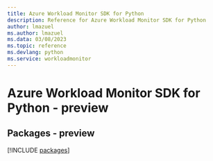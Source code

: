 ```yaml
---
title: Azure Workload Monitor SDK for Python
description: Reference for Azure Workload Monitor SDK for Python
author: lmazuel
ms.author: lmazuel
ms.data: 03/08/2023
ms.topic: reference
ms.devlang: python
ms.service: workloadmonitor
---
```

# Azure Workload Monitor SDK for Python - preview
## Packages - preview
[!INCLUDE [packages](workload-monitor-index.md)]